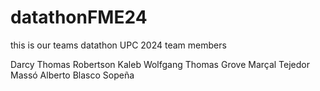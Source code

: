 # datathonFME24

this is our teams datathon UPC 2024
team members

Darcy Thomas Robertson
Kaleb Wolfgang Thomas Grove
Marçal Tejedor Massó
Alberto Blasco Sopeña
